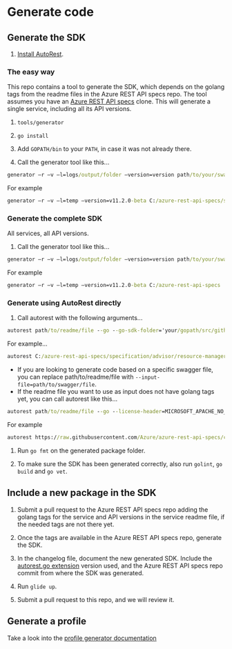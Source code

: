 # Generate code

## Generate the SDK

1. [Install AutoRest](https://github.com/Azure/autorest#installing-autorest).

### The easy way

This repo contains a tool to generate the SDK, which depends on the golang tags from the readme files in the Azure REST API specs repo. The tool assumes you have an [Azure REST API specs](https://github.com/Azure/azure-rest-api-specs) clone. This will generate a single service, including all its API versions.

1. `tools/generator`

1. `go install`

1. Add `GOPATH/bin` to your `PATH`, in case it was not already there.

1. Call the generator tool like this...

``` cmd
generator –r –v –l=logs/output/folder –version=version path/to/your/swagger/repo/clone/specification/service
```

 For example

``` cmd
generator –r –v –l=temp –version=v11.2.0-beta C:/azure-rest-api-specs/specification/network
```

### Generate the complete SDK

All services, all API versions.

1. Call the generator tool like this...

``` cmd
generator –r –v –l=logs/output/folder –version=version path/to/your/swagger/repo/clone
```

 For example

``` cmd
generator –r –v –l=temp –version=v11.2.0-beta C:/azure-rest-api-specs
```

### Generate using AutoRest directly

1. Call autorest with the following arguments...

``` cmd
autorest path/to/readme/file --go --go-sdk-folder='your/gopath/src/github.com/Azure/azure-sdk-for-go' --tag=choose/a/tag/in/the/readme/file --package-version='version' --user-agent='Azure-SDK-For-Go/version services'
```

For example...

``` cmd
autorest C:/azure-rest-api-specs/specification/advisor/resource-manager/readme.md --go --go-sdk-folder='C:/goWorkspace/src/github.com/Azure/azure-sdk-for-go' --tag=package-2016-07-preview --package-version='v11.2.0-beta' --user-agent='Azure-SDK-For-Go/v11.2.0-beta services'"
```

- If you are looking to generate code based on a specific swagger file, you can replace path/to/readme/file with `--input-file=path/to/swagger/file`.
- If the readme file you want to use as input does not have golang tags yet, you can call autorest like this...


``` cmd
autorest path/to/readme/file --go --license-header=MICROSOFT_APACHE_NO_VERSION --namespace=packageName --output-folder=your/gopath/src/github.com/Azure/azure-sdk-for-go/services/serviceName/mgmt/APIversion/packageName --package-version=version --user-agent='Azure-SDK-For-Go/version services' --clear-output-folder --can-clear-output-folder --tag=choose/a/tag/in/the/readme/file
```

For example

``` cmd
autorest https://raw.githubusercontent.com/Azure/azure-rest-api-specs/current/specification/network/resource-manager/readme.md --go --license-header=MICROSOFT_APACHE_NO_VERSION --namespace=network --output-folder=C:/goWorkspace/src/github.com/Azure/azure-sdk-for-go/services/network/mgmt/2017-09-01/network --package-version=v11.2.0-beta --clear-output-folder --can-clear-output-folder --tag=package-2017-09
```

1. Run `go fmt` on the generated package folder.

1. To make sure the SDK has been generated correctly, also run `golint`, `go build` and `go vet`.

## Include a new package in the SDK

1. Submit a pull request to the Azure REST API specs repo adding the golang tags for the service and API versions in the service readme file, if the needed tags are not there yet.

1. Once the tags are available in the Azure REST API specs repo, generate the SDK.

1. In the changelog file, document the new generated SDK. Include the [autorest.go extension](https://github.com/Azure/autorest.go) version used, and the Azure REST API specs repo commit from where the SDK was generated.

1. Run `glide up`.

1. Submit a pull request to this repo, and we will review it.

## Generate a profile

Take a look into the [profile generator documentation](tools/profileBuilder)

